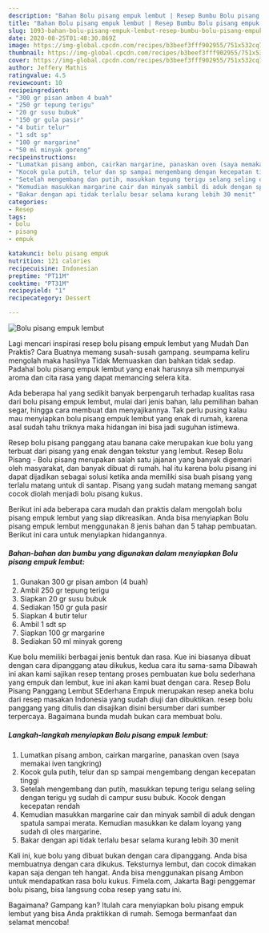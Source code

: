```yaml
---
description: "Bahan Bolu pisang empuk lembut | Resep Bumbu Bolu pisang empuk lembut Yang Paling Enak"
title: "Bahan Bolu pisang empuk lembut | Resep Bumbu Bolu pisang empuk lembut Yang Paling Enak"
slug: 1093-bahan-bolu-pisang-empuk-lembut-resep-bumbu-bolu-pisang-empuk-lembut-yang-paling-enak
date: 2020-08-25T01:48:30.869Z
image: https://img-global.cpcdn.com/recipes/b3beef3fff902955/751x532cq70/bolu-pisang-empuk-lembut-foto-resep-utama.jpg
thumbnail: https://img-global.cpcdn.com/recipes/b3beef3fff902955/751x532cq70/bolu-pisang-empuk-lembut-foto-resep-utama.jpg
cover: https://img-global.cpcdn.com/recipes/b3beef3fff902955/751x532cq70/bolu-pisang-empuk-lembut-foto-resep-utama.jpg
author: Jeffery Mathis
ratingvalue: 4.5
reviewcount: 10
recipeingredient:
- "300 gr pisan ambon 4 buah"
- "250 gr tepung terigu"
- "20 gr susu bubuk"
- "150 gr gula pasir"
- "4 butir telur"
- "1 sdt sp"
- "100 gr margarine"
- "50 ml minyak goreng"
recipeinstructions:
- "Lumatkan pisang ambon, cairkan margarine, panaskan oven (saya memakai iven tangkring)"
- "Kocok gula putih, telur dan sp sampai mengembang dengan kecepatan tinggi"
- "Setelah mengembang dan putih, masukkan tepung terigu selang seling dengan terigu yg sudah di campur susu bubuk. Kocok dengan kecepatan rendah"
- "Kemudian masukkan margarine cair dan minyak sambil di aduk dengan spatula sampai merata. Kemudian masukkan ke dalam loyang yang sudah di oles margarine."
- "Bakar dengan api tidak terlalu besar selama kurang lebih 30 menit"
categories:
- Resep
tags:
- bolu
- pisang
- empuk

katakunci: bolu pisang empuk 
nutrition: 121 calories
recipecuisine: Indonesian
preptime: "PT11M"
cooktime: "PT31M"
recipeyield: "1"
recipecategory: Dessert

---
```



![Bolu pisang empuk lembut](https://img-global.cpcdn.com/recipes/b3beef3fff902955/751x532cq70/bolu-pisang-empuk-lembut-foto-resep-utama.jpg)

Lagi mencari inspirasi resep bolu pisang empuk lembut yang Mudah Dan Praktis? Cara Buatnya memang susah-susah gampang. seumpama keliru mengolah maka hasilnya Tidak Memuaskan dan bahkan tidak sedap. Padahal bolu pisang empuk lembut yang enak harusnya sih mempunyai aroma dan cita rasa yang dapat memancing selera kita.

Ada beberapa hal yang sedikit banyak berpengaruh terhadap kualitas rasa dari bolu pisang empuk lembut, mulai dari jenis bahan, lalu pemilihan bahan segar, hingga cara membuat dan menyajikannya. Tak perlu pusing kalau mau menyiapkan bolu pisang empuk lembut yang enak di rumah, karena asal sudah tahu triknya maka hidangan ini bisa jadi suguhan istimewa.

Resep bolu pisang panggang atau banana cake merupakan kue bolu yang terbuat dari pisang yang enak dengan tekstur yang lembut. Resep Bolu Pisang - Bolu pisang merupakan salah satu jajanan yang banyak digemari oleh masyarakat, dan banyak dibuat di rumah. hal itu karena bolu pisang ini dapat dijadikan sebagai solusi ketika anda memiliki sisa buah pisang yang terlalu matang untuk di santap. Pisang yang sudah matang memang sangat cocok diolah menjadi bolu pisang kukus.


Berikut ini ada beberapa cara mudah dan praktis dalam mengolah bolu pisang empuk lembut yang siap dikreasikan. Anda bisa menyiapkan Bolu pisang empuk lembut menggunakan 8 jenis bahan dan 5 tahap pembuatan. Berikut ini cara untuk menyiapkan hidangannya.

<!--inarticleads1-->

##### Bahan-bahan dan bumbu yang digunakan dalam menyiapkan Bolu pisang empuk lembut:

1. Gunakan 300 gr pisan ambon (4 buah)
1. Ambil 250 gr tepung terigu
1. Siapkan 20 gr susu bubuk
1. Sediakan 150 gr gula pasir
1. Siapkan 4 butir telur
1. Ambil 1 sdt sp
1. Siapkan 100 gr margarine
1. Sediakan 50 ml minyak goreng


Kue bolu memiliki berbagai jenis bentuk dan rasa. Kue ini biasanya dibuat dengan cara dipanggang atau dikukus, kedua cara itu sama-sama Dibawah ini akan kami sajikan resep tentang proses pembuatan kue bolu sederhana yang empuk dan lembut, kue ini akan kami buat dengan cara. Resep Bolu Pisang Panggang Lembut SEderhana Empuk merupakan resep aneka bolu dari resep masakan Indonesia yang sudah diuji dan dibuktikan. resep bolu panggang yang ditulis dan disajikan disini bersumber dari sumber terpercaya. Bagaimana bunda mudah bukan cara membuat bolu. 

<!--inarticleads2-->

##### Langkah-langkah menyiapkan Bolu pisang empuk lembut:

1. Lumatkan pisang ambon, cairkan margarine, panaskan oven (saya memakai iven tangkring)
1. Kocok gula putih, telur dan sp sampai mengembang dengan kecepatan tinggi
1. Setelah mengembang dan putih, masukkan tepung terigu selang seling dengan terigu yg sudah di campur susu bubuk. Kocok dengan kecepatan rendah
1. Kemudian masukkan margarine cair dan minyak sambil di aduk dengan spatula sampai merata. Kemudian masukkan ke dalam loyang yang sudah di oles margarine.
1. Bakar dengan api tidak terlalu besar selama kurang lebih 30 menit


Kali ini, kue bolu yang dibuat bukan dengan cara dipanggang. Anda bisa membuatnya dengan cara dikukus. Teksturnya lembut, dan cocok dimakan kapan saja dengan teh hangat. Anda bisa menggunakan pisang Ambon untuk mendapatkan rasa bolu kukus. Fimela.com, Jakarta Bagi penggemar bolu pisang, bisa langsung coba resep yang satu ini. 

Bagaimana? Gampang kan? Itulah cara menyiapkan bolu pisang empuk lembut yang bisa Anda praktikkan di rumah. Semoga bermanfaat dan selamat mencoba!
